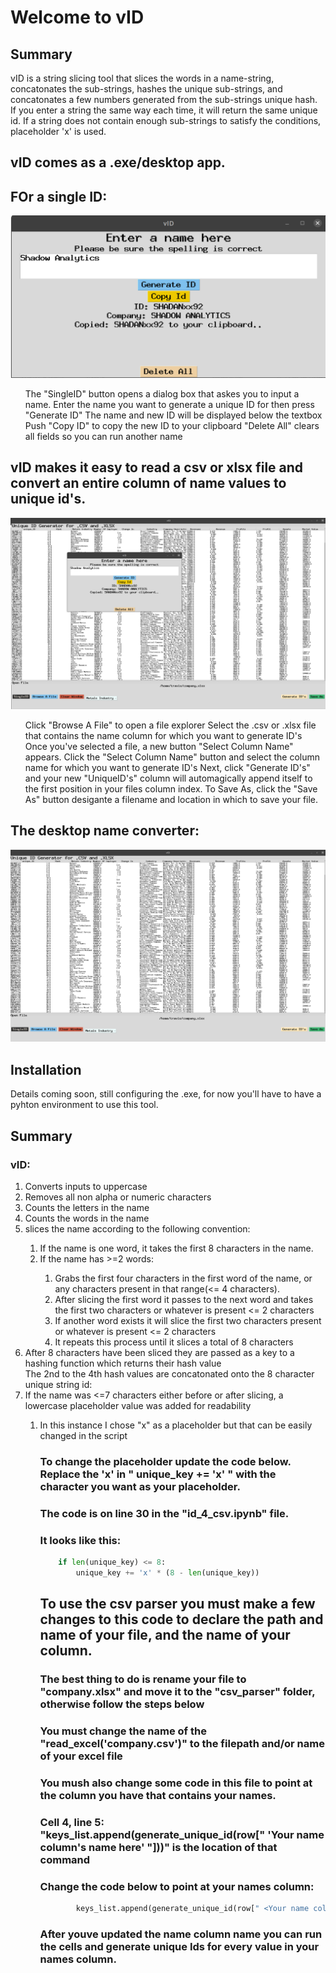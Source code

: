 # Welcome to vID

## Summary

<p>
vID is a string slicing tool that slices the words in a name-string,
concatonates the sub-strings, hashes the unique sub-strings,
and concatonates a few numbers generated from the sub-strings unique hash.
If you enter a string the same way each time, it will return the same unique id. 
If a string does not contain enough sub-strings to satisfy the conditions, placeholder 'x' is used.
</p>


## vID comes as a .exe/desktop app. 

## FOr a single ID:
![Demo Image](images/vIDSingle.png "vID")
<ol>
<ls>The "SingleID" button opens a dialog box that askes you to input a name.</ls>
<ls>Enter the name you want to generate a unique ID for then press "Generate ID"</ls>
<ls>The name and new ID will be displayed below the textbox</ls>
<ls>Push "Copy ID" to copy the new ID to your clipboard</ls>
<ls>"Delete All" clears all fields so you can run another name</ls>
</ol>

## vID makes it easy to read a csv or xlsx file and convert an entire column of name values to unique id's. 
![Demo Image](images/vIDCSV.png "vID")
<ol>
<ls>Click "Browse A File" to open a file explorer</ls>
<ls>Select the .csv or .xlsx file that contains the name column for which you want to generate ID's </ls>
<ls>Once you've selected a file, a new button "Select Column Name" appears.</ls>
<ls>Click the "Select Column Name" button and select the column name for which you want to generate ID's</ls>
<ls>Next, click "Generate ID's" and your new "UniqueID's" column will automagically append itself to the first position in your files column index.</ls>
<ls>To Save As, click the "Save As" button desigante a filename and location in which to save your file. </ls>
</ol>


## The desktop name converter:
![Demo Image](images/dualWindows.png "vID")

## Installation

<p>
Details coming soon, still configuring the .exe, for now you'll have to have a pyhton environment to use this tool.

</p>

## Summary
### vID:
<ol>
<li>Converts inputs to uppercase</li>
<li>Removes all non alpha or numeric characters </li>
<li>Counts the letters in the name</li>
<li>Counts the words in the name</li>
<li>slices the name according to the following convention: </li>
<ol>
<li>If the name is one word, it takes the first 8 characters in the name.</li>
<li>If the name has >=2 words: </li>
<ol>
<li>Grabs the first four characters in the first word of the name, or any characters present in that range(<= 4 characters).</li>
<li>After slicing the first word it passes to the next word and takes the first two characters or whatever is present <= 2 characters</li>
<li> If another word exists it will slice the first two characters present or whatever is present <= 2 characters</li>
<li>It repeats this process until it slices a total of 8 characters</li>
</ol>
</ol>
<li>After 8 characters have been sliced they are passed as a key to a hashing function which returns their hash value</li>
<ls>The 2nd to the 4th hash values are concatonated onto the 8 character unique string id:</ls>
<li>If the name was <=7 characters either before or after slicing, a lowercase placeholder value was added for readability</li>
<ol>
<li>In this instance I chose "x" as a placeholder but that can be easily changed in the script</li>
<ol>
</ol>

### To change the placeholder update the code below. Replace the 'x' in " unique_key += 'x' " with the character you want as your placeholder.
### The code is on line 30 in the "id_4_csv.ipynb" file.

### It looks like this:
```python
    if len(unique_key) <= 8:
        unique_key += 'x' * (8 - len(unique_key))
```

## To use the csv parser you must make a few changes to this code to declare the path and name of your file, and the name of your column.


### The best thing to do is rename your file to "company.xlsx" and move it to the "csv_parser" folder, otherwise follow the steps below

### You must change the name of the "read_excel('company.csv')" to the filepath and/or name of your excel file

### You mush also change some code in this file to point at the column you have that contains your names.

### Cell 4, line 5: "keys_list.append(generate_unique_id(row[" 'Your name column's name here'  "]))" is the location of that command



###  Change the code below to point at your names column:

```python
        keys_list.append(generate_unique_id(row[" <Your name column's name here>  "]))
```
### After youve updated the name column name you can run the cells and generate unique Ids for every value in your names column.
